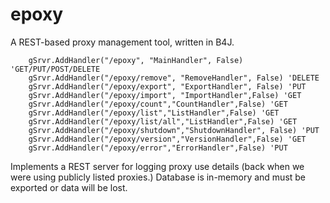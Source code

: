 # epoxy
A REST-based proxy management tool, written in B4J.
```
  	gSrvr.AddHandler("/epoxy", "MainHandler", False) 'GET/PUT/POST/DELETE
	gSrvr.AddHandler("/epoxy/remove", "RemoveHandler", False) 'DELETE
	gSrvr.AddHandler("/epoxy/export", "ExportHandler", False) 'PUT
	gSrvr.AddHandler("/epoxy/import", "ImportHandler",False) 'GET
	gSrvr.AddHandler("/epoxy/count","CountHandler",False) 'GET
	gSrvr.AddHandler("/epoxy/list","ListHandler",False) 'GET
	gSrvr.AddHandler("/epoxy/list/all","ListHandler",False) 'GET 
	gSrvr.AddHandler("/epoxy/shutdown","ShutdownHandler", False) 'PUT
	gSrvr.AddHandler("/epoxy/version","VersionHandler",False) 'GET
	gSrvr.AddHandler("/epoxy/error","ErrorHandler",False) 'PUT
  ```
  Implements a REST server for logging proxy use details (back when we were using publicly listed proxies.) Database is in-memory and must be exported or data will be lost.
